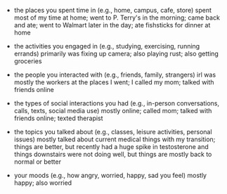 
- the places you spent time in (e.g., home, campus, cafe, store)
spent most of my time at home; went to P. Terry's in the morning; came back and ate; went to Walmart later in the day; ate fishsticks for dinner at home

- the activities you engaged in (e.g., studying, exercising, running errands)
primarily was fixing up camera; also playing rust; also getting groceries


- the people you interacted with (e.g., friends, family, strangers)
irl was mostly the workers at the places I went; I called my mom; talked with friends online


- the types of social interactions you had (e.g., in-person conversations, calls, texts, social media use)
mostly online; called mom; talked with friends online; texted therapist

- the topics you talked about (e.g., classes, leisure activities, personal issues)
mostly talked about current medical things with my transition; things are better, but recently had a huge spike in testosterone and things downstairs were not doing well, but things are mostly back to normal or better

- your moods (e.g., how angry, worried, happy, sad you feel)
mostly happy; also worried

